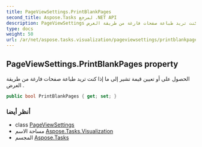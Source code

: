 ```yaml
---
title: PageViewSettings.PrintBlankPages
second_title: Aspose.Tasks لمرجع .NET API
description: PageViewSettings ملكية. الحصول على أو تعيين قيمة تشير إلى ما إذا كنت تريد طباعة صفحات فارغة من طريقة العرض .
type: docs
weight: 50
url: /ar/net/aspose.tasks.visualization/pageviewsettings/printblankpages/
---
```

## PageViewSettings.PrintBlankPages property

الحصول على أو تعيين قيمة تشير إلى ما إذا كنت تريد طباعة صفحات فارغة من طريقة العرض .

```csharp
public bool PrintBlankPages { get; set; }
```

### أنظر أيضا

* class [PageViewSettings](../)
* مساحة الاسم [Aspose.Tasks.Visualization](../../pageviewsettings/)
* المجسم [Aspose.Tasks](../../../)


